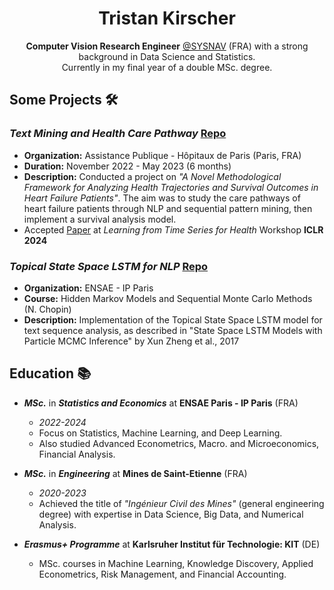 <!-- Title -->
<h1 align="center">Tristan Kirscher</h1>

<!-- Introduction -->
<p align="center"><b>Computer Vision Research Engineer</b> <a href="https://www.sysnav.fr/?lang=en" target="_blank">@SYSNAV</a> (FRA) with a strong background in Data Science and Statistics. <br> Currently in my final year of a double MSc. degree.</p>

<!-- Projects -->
## Some Projects 🛠️

### _Text Mining and Health Care Pathway_ [Repo](https://github.com/Kirscher/TextMining_Parcours_de_soin)
- **Organization:** Assistance Publique - Hôpitaux de Paris (Paris, FRA)
- **Duration:** November 2022 - May 2023 (6 months)
- **Description:** Conducted a project on _"A Novel Methodological Framework for Analyzing Health Trajectories and Survival Outcomes in Heart Failure Patients"_. The aim was to study the care pathways of heart failure patients through NLP and sequential pattern mining, then implement a survival analysis model.
- Accepted [Paper](https://arxiv.org/abs/2403.03138) at _Learning from Time Series for Health_ Workshop **ICLR 2024**

### _Topical State Space LSTM for NLP_ [Repo](https://github.com/yanisrem/SSM-Project)
- **Organization:** ENSAE - IP Paris
- **Course:** Hidden Markov Models and Sequential Monte Carlo Methods (N. Chopin)
- **Description:** Implementation of the Topical State Space LSTM model for text sequence analysis, as described in "State Space LSTM Models with Particle MCMC Inference" by Xun Zheng et al., 2017

<!-- Education -->
## Education 📚

- **_MSc._** in **_Statistics and Economics_** at **ENSAE Paris - IP Paris** (FRA)
  - *2022-2024*
  - Focus on Statistics, Machine Learning, and Deep Learning.
  - Also studied Advanced Econometrics, Macro. and Microeconomics, Financial Analysis.

- **_MSc._** in **_Engineering_** at **Mines de Saint-Etienne** (FRA)
  - *2020-2023*
  - Achieved the title of _"Ingénieur Civil des Mines"_ (general engineering degree) with expertise in Data Science, Big Data, and Numerical Analysis.

- **_Erasmus+ Programme_** at **Karlsruher Institut für Technologie: KIT** (DE)
  - MSc. courses in Machine Learning, Knowledge Discovery, Applied Econometrics, Risk Management, and Financial Accounting.
